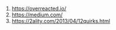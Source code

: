 1. https://overreacted.io/  
1. https://medium.com/    
1. https://2ality.com/2013/04/12quirks.html
 

